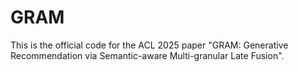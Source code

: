 # GRAM
This is the official code for the ACL 2025 paper "GRAM: Generative Recommendation via Semantic-aware Multi-granular Late Fusion".
